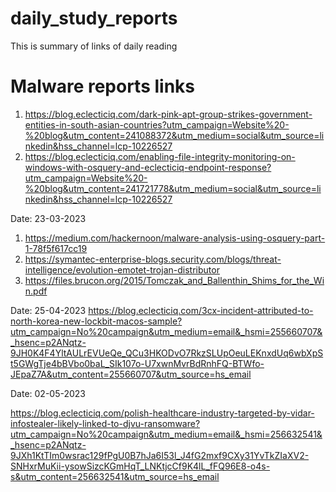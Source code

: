 # daily_study_reports
This is summary of links of daily reading

# Malware reports links
1. https://blog.eclecticiq.com/dark-pink-apt-group-strikes-government-entities-in-south-asian-countries?utm_campaign=Website%20-%20blog&utm_content=241088372&utm_medium=social&utm_source=linkedin&hss_channel=lcp-10226527
2. https://blog.eclecticiq.com/enabling-file-integrity-monitoring-on-windows-with-osquery-and-eclecticiq-endpoint-response?utm_campaign=Website%20-%20blog&utm_content=241721778&utm_medium=social&utm_source=linkedin&hss_channel=lcp-10226527

Date: 23-03-2023
1. https://medium.com/hackernoon/malware-analysis-using-osquery-part-1-78f5f617cc19
2. https://symantec-enterprise-blogs.security.com/blogs/threat-intelligence/evolution-emotet-trojan-distributor
3. https://files.brucon.org/2015/Tomczak_and_Ballenthin_Shims_for_the_Win.pdf

Date: 25-04-2023
https://blog.eclecticiq.com/3cx-incident-attributed-to-north-korea-new-lockbit-macos-sample?utm_campaign=No%20campaign&utm_medium=email&_hsmi=255660707&_hsenc=p2ANqtz-9JH0K4F4YltAULrEVUeQe_QCu3HKODvO7RkzSLUpOeuLEKnxdUq6wbXpSt5GWgTje4bBVbo0baL_SIk107o-U7xwnMvrBdRnhFQ-BTWfo-JEpaZ7A&utm_content=255660707&utm_source=hs_email

Date: 02-05-2023

https://blog.eclecticiq.com/polish-healthcare-industry-targeted-by-vidar-infostealer-likely-linked-to-djvu-ransomware?utm_campaign=No%20campaign&utm_medium=email&_hsmi=256632541&_hsenc=p2ANqtz-9JXh1KtTIm0wsrac129fPgU0B7hJa6I53l_J4fG2mxf9CXy31YvTkZIaXV2-SNHxrMuKii-ysowSizcKGmHqT_LNKtjcCf9K4lL_fFQ96E8-o4s-s&utm_content=256632541&utm_source=hs_email

